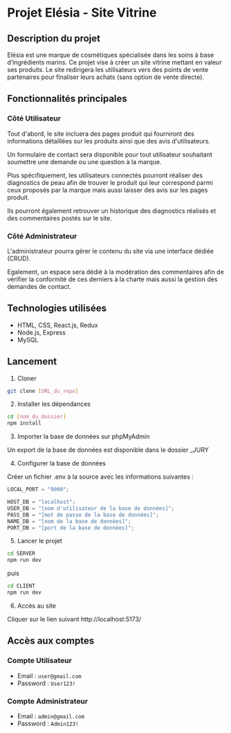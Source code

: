 # Projet Elésia - Site Vitrine

## Description du projet

Elésia est une marque de cosmétiques spécialisée dans les soins à base d’ingrédients marins. Ce projet vise à créer un site vitrine mettant en valeur ses produits. Le site redirigera les utilisateurs vers des points de vente partenaires pour finaliser leurs achats (sans option de vente directe).

## Fonctionnalités principales

### Côté Utilisateur

Tout d'abord, le site incluera des pages produit qui fourniront des informations détaillées sur les produits ainsi que des avis d'utilisateurs.

Un formulaire de contact sera disponible pour tout utilisateur souhaitant soumettre une demande ou une question à la marque.

Plus spécifiquement, les utilisateurs connectés pourront réaliser des diagnostics de peau afin de trouver le produit qui leur correspond parmi ceux proposés par la marque mais aussi laisser des avis sur les pages produit.

Ils pourront également retrouver un historique des diagnostics réalisés et des commentaires postés sur le site.

### Côté Administrateur

L'administrateur pourra gérer le contenu du site via une interface dédiée (CRUD).

Egalement, un espace sera dédié à la modération des commentaires afin de vérifier la conformité de ces derniers à la charte mais aussi la gestion des demandes de contact.

## Technologies utilisées

- HTML, CSS, React.js, Redux
- Node.js, Express
- MySQL

## Lancement

1. Cloner

```bash
git clone [URL_du_repo]
```

2. Installer les dépendances

```bash
cd [nom_du_dossier]
npm install
```

3. Importer la base de données sur phpMyAdmin

Un export de la base de données est disponible dans le dossier \_JURY

4. Configurer la base de données

Créer un fichier .env à la source avec les informations suivantes :

```js
LOCAL_PORT = "9000";

HOST_DB = "localhost";
USER_DB = "[nom d'utilisateur de la base de données]";
PASS_DB = "[mot de passe de la base de données]";
NAME_DB = "[nom de la base de données]";
PORT_DB = "[port de la base de données]";
```

5. Lancer le projet

```bash
cd SERVER
npm run dev
```

puis

```bash
cd CLIENT
npm run dev
```

6. Accès au site

Cliquer sur le lien suivant http://localhost:5173/

## Accès aux comptes

### Compte Utilisateur

- Email : `user@gmail.com`
- Password : `User123!`

### Compte Administrateur

- Email : `admin@gmail.com`
- Password : `Admin123!`
